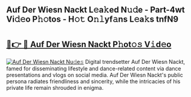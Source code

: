 ## Auf Der Wiesn Nackt L𝚎a𝚔ed N𝚞𝚍e - Part-4wt Vi𝚍𝚎o P𝚑𝚘tos - H𝚘𝚝 O𝚗𝚕yf𝚊ns L𝚎a𝚔s tnfN9

# <h2><a href="http://kfeeute.oniu.top/?m=Auf+Der+Wiesn+Nackt">🔗👉 🔴 Auf Der Wiesn Nackt P𝚑ot𝚘𝚜 V𝚒d𝚎o</a></h2>

[![Auf Der Wiesn Nackt Nu𝚍e𝚜](https://i.imgur.com/0qMVB7G.gif)](http://kfeeute.oniu.top/?m=Auf+Der+Wiesn+Nackt)
Digital trendsetter Auf Der Wiesn Nackt, famed for disseminating lifestyle and dance-related content via dance presentations and vlogs on social media. Auf Der Wiesn Nackt's public persona radiates friendliness and sincerity, while the intricacies of his private life remain shrouded in enigma.  
